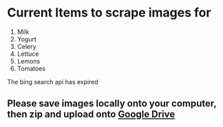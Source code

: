 # Current Items to scrape images for
1. Milk
2. Yogurt
3. Celery
4. Lettuce
5. Lemons
6. Tomatoes

The bing search api has expired

## Please save images locally onto your computer, then zip and upload onto [Google Drive](https://drive.google.com/drive/folders/1lCilxi2755K4VveZBEgEYJi9q69KlFHF?usp=sharing)
